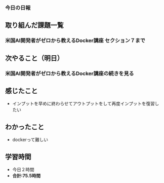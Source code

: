 ### 今日の日報
## 取り組んだ課題一覧
### 米国AI開発者がゼロから教えるDocker講座 セクション７まで
## 次やること（明日）
### 米国AI開発者がゼロから教えるDocker講座の続きを見る
## 感じたこと
- インプットを早めに終わらせてアウトプットをして再度インプットを復習したい
## わかったこと
- dockerって難しい　
## 学習時間
- 今日２時間
- **合計:75.5時間**
